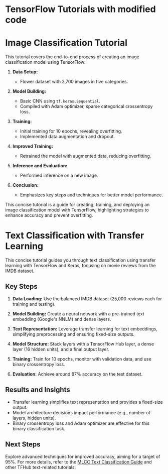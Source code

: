 # TensorFlow Tutorials with modified code


# Image Classification Tutorial 

This tutorial covers the end-to-end process of creating an image classification model using TensorFlow:

1. **Data Setup:**
   - Flower dataset with 3,700 images in five categories.

2. **Model Building:**
   - Basic CNN using `tf.keras.Sequential`.
   - Compiled with Adam optimizer, sparse categorical crossentropy loss.

3. **Training:**
   - Initial training for 10 epochs, revealing overfitting.
   - Implemented data augmentation and dropout.

4. **Improved Training:**
   - Retrained the model with augmented data, reducing overfitting.

5. **Inference and Evaluation:**
   - Performed inference on a new image.

6. **Conclusion:**
   - Emphasizes key steps and techniques for better model performance.

This concise tutorial is a guide for creating, training, and deploying an image classification model with TensorFlow, highlighting strategies to enhance accuracy and prevent overfitting.


# Text Classification with Transfer Learning

This concise tutorial guides you through text classification using transfer learning with TensorFlow and Keras, focusing on movie reviews from the IMDB dataset.

## Key Steps

1. **Data Loading:** Use the balanced IMDB dataset (25,000 reviews each for training and testing).

2. **Model Building:** Create a neural network with a pre-trained text embedding (Google's NNLM) and dense layers.

3. **Text Representation:** Leverage transfer learning for text embeddings, simplifying preprocessing and ensuring fixed-size outputs.

4. **Model Structure:** Stack layers with a TensorFlow Hub layer, a dense layer (16 hidden units), and a final output layer.

5. **Training:** Train for 10 epochs, monitor with validation data, and use binary crossentropy loss.

6. **Evaluation:** Achieve around 87% accuracy on the test dataset.

## Results and Insights

- Transfer learning simplifies text representation and provides a fixed-size output.
- Model architecture decisions impact performance (e.g., number of layers, hidden units).
- Binary crossentropy loss and Adam optimizer are effective for this binary classification task.

## Next Steps

Explore advanced techniques for improved accuracy, aiming for a target of 95%. For more details, refer to the [MLCC Text Classification Guide](#) and other TFHub text-related tutorials.
